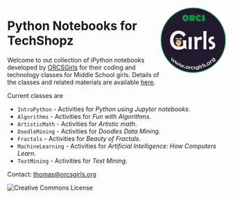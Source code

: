 <a href="http://www.orcsgirls.org"><img src="Images/Logo.png" align="right" width="150px"></a>

# Python Notebooks for TechShopz

Welcome to out collection of iPython notebooks developed by [ORCSGirls](http://www.orcsgirls.org) for their coding and technology classes for Middle School girls. Details of the classes and related materials are available [here](http://www.orcsgirls.org/links).

Current classes are

* `IntroPython` - Activities for *Python using Jupyter notebooks*.
* `Algorithms` - Activities for *Fun with Algorithms*.
* `ArtisticMath` - Activities for *Artistic math*.
* `DoodleMining` - Activities for *Doodles Data Mining*.
* `Fractals` - Activities for *Beauty of Fractals*.
* `MachineLearning` - Activities for *Artificial Intelligence: How Computers Learn*.
* `TextMining` - Activities for *Text Mining*.

Contact: [thomas@orcsgirls.org](mailto:thomas@orcsgirls.org)
<p>
<a rel="license" href="http://creativecommons.org/licenses/by-sa/4.0/"><img alt="Creative Commons License" 
	style="border-width:0" align="left" src="https://i.creativecommons.org/l/by-sa/4.0/88x31.png"/></a>

</p>

